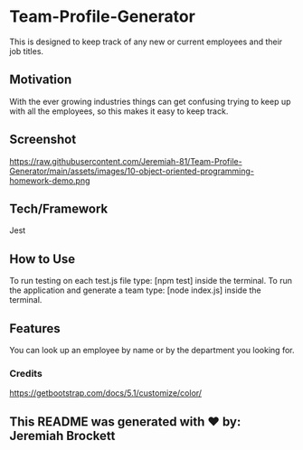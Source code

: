 # Team-Profile-Generator

This is designed to keep track of any new or current employees and their job titles.

## Motivation

With the ever growing industries things can get confusing trying to keep up with all the employees, so this makes it easy to keep track.

## Screenshot

https://raw.githubusercontent.com/Jeremiah-81/Team-Profile-Generator/main/assets/images/10-object-oriented-programming-homework-demo.png

## Tech/Framework

Jest

## How to Use

To run testing on each test.js file type: [npm test] inside the terminal.
To run the application and generate a team type: [node index.js] inside the terminal.

## Features

You can look up an employee by name or by the department you looking for.

### Credits

https://getbootstrap.com/docs/5.1/customize/color/

## This README was generated with ❤️ by: Jeremiah Brockett
